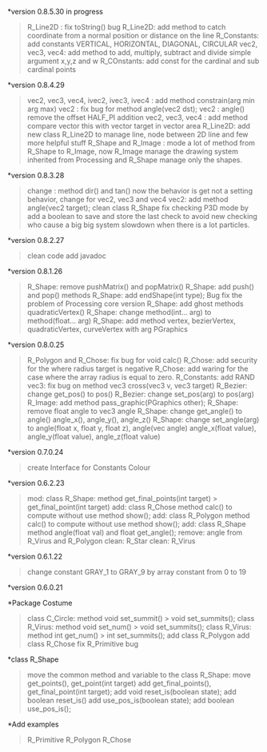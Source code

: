 *version 0.8.5.30 in progress
>R_Line2D : fix toString() bug
>R_Line2D: add method to catch coordinate from a normal position or distance on the line
>R_Constants: add constants VERTICAL, HORIZONTAL, DIAGONAL, CIRCULAR
>vec2, vec3, vec4: add method to add, multiply, subtract and divide simple argument x,y,z and w
>R_COnstants: add const for the cardinal and sub cardinal points


*version 0.8.4.29
>vec2, vec3, vec4, ivec2, ivec3, ivec4 : add method constrain(arg min arg max)
>vec2 : fix bug for method angle(vec2 dst);
>vec2 : angle() remove the offset HALF_PI addition
>vec2, vec3, vec4 : add method compare vector this with vector target in vector area
>R_Line2D: add new class R_Line2D to manage line, node between 2D line and few more helpful stuff
>R_Shape and R_Image : mode a lot of method from R_Shape to R_Image, now R_Image manage the drawing system inherited from Processing and R_Shape manage only the shapes.



*version 0.8.3.28 
>change : method dir() and tan() now the behavior is get not a setting behavior, change for vec2, vec3 and vec4
>vec2: add method angle(vec2 target);
>clean class R_Shape
>fix checking P3D mode by add a boolean to save and store the last check to avoid new checking who cause a big big system slowdown when there is a lot particles.



*version 0.8.2.27

>clean code
>add javadoc


*version 0.8.1.26 

>R_Shape: remove pushMatrix() and popMatrix()
>R_Shape: add push() and pop() methods
>R_Shape: add endShape(int type);
>Bug fix the problem of Processing core version
>R_Shape: add ghost methods quadraticVertex()
>R_Shape: change method(int... arg) to method(float... arg)
>R_Shape: add method vertex, bezierVertex, quadraticVertex, curveVertex with arg PGraphics



*version 0.8.0.25

>R_Polygon and R_Chose: fix bug for void calc()
>R_Chose: add security for the where radius target is negative
>R_Chose: add waring for the case where the array radius is equal to zero.
>R_Constants: add RAND
>vec3: fix bug on method vec3 cross(vec3 v, vec3 target)
>R_Bezier: change get_pos() to pos()
>R_Bezier: change set_pos(arg) to pos(arg)
>R_Image: add method pass_graphic(PGraphics other);
>R_Shape: remove float angle to vec3 angle
>R_Shape: change get_angle() to angle() angle_x(), angle_y(), angle_z()
>R_Shape: change set_angle(arg) to angle(float x, float y, float z), angle(vec angle) angle_x(float value), angle_y(float value), angle_z(float value)

*version 0.7.0.24

> create Interface for Constants Colour

*version 0.6.2.23

>mod: class R_Shape: method get_final_points(int target) > get_final_point(int target)
>add: class R_Chose method calc() to compute without use method show();
>add: class R_Polygon method calc() to compute without use method show();
>add: class R_Shape method angle(float val) and float get_angle();
>remove: angle from R_Virus and R_Polygon
>clean: R_Star
>clean: R_Virus




*version 0.6.1.22

>change constant GRAY_1 to GRAY_9 by array constant from 0 to 19






*version 0.6.0.21

*Package Costume

> class C_Circle: method void set_summit() > void set_summits();
> class R_Virus: method void set_num()     > void set_summits();
> class R_Virus: method int get_num()      > int set_summits();
> add class R_Polygon
> add class R_Chose
> fix R_Primitive bug

*class R_Shape

> move the common method and variable to the class R_Shape: 
> move get_points(), get_point(int target) 
> add get_final_points(), get_final_point(int target);
> add void reset_is(boolean state);
> add boolean reset_is()
> add use_pos_is(boolean state);
> add boolean use_pos_is();

*Add examples

>R_Primitive
>R_Polygon
>R_Chose

